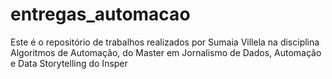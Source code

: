 # entregas_automacao
Este é o repositório de trabalhos realizados por Sumaia Villela na disciplina Algoritmos de Automação, do Master em Jornalismo de Dados, Automação e Data Storytelling do Insper
